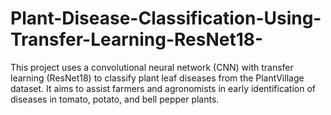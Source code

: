 # Plant-Disease-Classification-Using-Transfer-Learning-ResNet18-
This project uses a convolutional neural network (CNN) with transfer learning (ResNet18) to classify plant leaf diseases from the PlantVillage dataset. It aims to assist farmers and agronomists in early identification of diseases in tomato, potato, and bell pepper plants.
